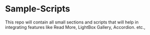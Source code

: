 # Sample-Scripts
This repo will contain all small sections and scripts that will help in integrating features like Read More, LightBox Gallery, Accordion. etc.,
